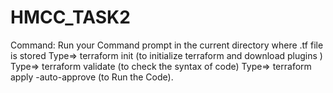 # HMCC_TASK2
Command:
Run your Command prompt in the current directory where .tf file is stored
Type=> terraform init (to initialize terraform and download plugins )
Type=> terraform validate (to check the syntax of code)
Type=> terraform apply -auto-approve (to Run the Code).

